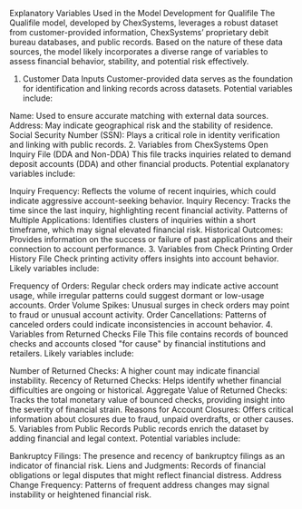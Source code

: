 Explanatory Variables Used in the Model Development for Qualifile
The Qualifile model, developed by ChexSystems, leverages a robust dataset from customer-provided information, ChexSystems’ proprietary debit bureau databases, and public records. Based on the nature of these data sources, the model likely incorporates a diverse range of variables to assess financial behavior, stability, and potential risk effectively.

1. Customer Data Inputs
Customer-provided data serves as the foundation for identification and linking records across datasets. Potential variables include:

Name: Used to ensure accurate matching with external data sources.
Address: May indicate geographical risk and the stability of residence.
Social Security Number (SSN): Plays a critical role in identity verification and linking with public records.
2. Variables from ChexSystems Open Inquiry File (DDA and Non-DDA)
This file tracks inquiries related to demand deposit accounts (DDA) and other financial products. Potential explanatory variables include:

Inquiry Frequency: Reflects the volume of recent inquiries, which could indicate aggressive account-seeking behavior.
Inquiry Recency: Tracks the time since the last inquiry, highlighting recent financial activity.
Patterns of Multiple Applications: Identifies clusters of inquiries within a short timeframe, which may signal elevated financial risk.
Historical Outcomes: Provides information on the success or failure of past applications and their connection to account performance.
3. Variables from Check Printing Order History File
Check printing activity offers insights into account behavior. Likely variables include:

Frequency of Orders: Regular check orders may indicate active account usage, while irregular patterns could suggest dormant or low-usage accounts.
Order Volume Spikes: Unusual surges in check orders may point to fraud or unusual account activity.
Order Cancellations: Patterns of canceled orders could indicate inconsistencies in account behavior.
4. Variables from Returned Checks File
This file contains records of bounced checks and accounts closed "for cause" by financial institutions and retailers. Likely variables include:

Number of Returned Checks: A higher count may indicate financial instability.
Recency of Returned Checks: Helps identify whether financial difficulties are ongoing or historical.
Aggregate Value of Returned Checks: Tracks the total monetary value of bounced checks, providing insight into the severity of financial strain.
Reasons for Account Closures: Offers critical information about closures due to fraud, unpaid overdrafts, or other causes.
5. Variables from Public Records
Public records enrich the dataset by adding financial and legal context. Potential variables include:

Bankruptcy Filings: The presence and recency of bankruptcy filings as an indicator of financial risk.
Liens and Judgments: Records of financial obligations or legal disputes that might reflect financial distress.
Address Change Frequency: Patterns of frequent address changes may signal instability or heightened financial risk.
